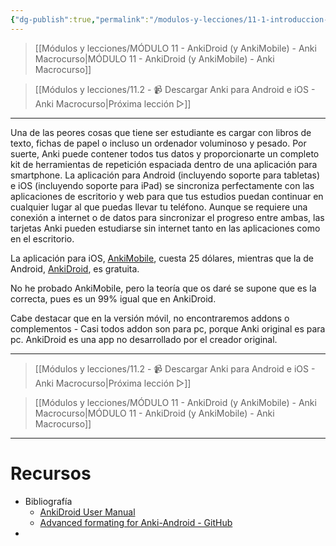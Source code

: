 ```yaml
---
{"dg-publish":true,"permalink":"/modulos-y-lecciones/11-1-introduccion-al-modulo-11-anki-macrocurso/","noteIcon":"","updated":"2024-05-15T22:20:31.786+02:00"}
---
```



> [[Módulos y lecciones/MÓDULO 11 - AnkiDroid (y AnkiMobile) - Anki Macrocurso\|MÓDULO 11 - AnkiDroid (y AnkiMobile) - Anki Macrocurso]]

> [[Módulos y lecciones/11.2 - 📹 Descargar Anki para Android e iOS - Anki Macrocurso\|Próxima lección ▷]]

---

Una de las peores cosas que tiene ser estudiante es cargar con libros de texto, fichas de papel o incluso un ordenador voluminoso y pesado. Por suerte, Anki puede contener todos tus datos y proporcionarte un completo kit de herramientas de repetición espaciada dentro de una aplicación para smartphone. La aplicación para Android (incluyendo soporte para tabletas) e iOS (incluyendo soporte para iPad) se sincroniza perfectamente con las aplicaciones de escritorio y web para que tus estudios puedan continuar en cualquier lugar al que puedas llevar tu teléfono. Aunque se requiere una conexión a internet o de datos para sincronizar el progreso entre ambas, las tarjetas Anki pueden estudiarse sin internet tanto en las aplicaciones como en el escritorio.

La aplicación para iOS, [AnkiMobile](https://apps.apple.com/us/app/ankimobile-flashcards/id373493387), cuesta 25 dólares, mientras que la de Android, [AnkiDroid](https://play.google.com/store/apps/details?id=com.ichi2.anki), es gratuita.

No he probado AnkiMobile, pero la teoría que os daré se supone que es la correcta, pues es un 99% igual que en AnkiDroid.

Cabe destacar que en la versión móvil, no encontraremos addons o complementos - Casi todos addon son para pc, porque Anki original es para pc. AnkiDroid es una app no desarrollado por el creador original.


---

> [[Módulos y lecciones/11.2 - 📹 Descargar Anki para Android e iOS - Anki Macrocurso\|Próxima lección ▷]]

> [[Módulos y lecciones/MÓDULO 11 - AnkiDroid (y AnkiMobile) - Anki Macrocurso\|MÓDULO 11 - AnkiDroid (y AnkiMobile) - Anki Macrocurso]]

---

# Recursos
- Bibliografía
	- [AnkiDroid User Manual](https://docs.ankidroid.org/manual.html)
	- [Advanced formating for Anki-Android - GitHub](https://github.com/ankidroid/Anki-Android/wiki/Advanced-formatting)
- 